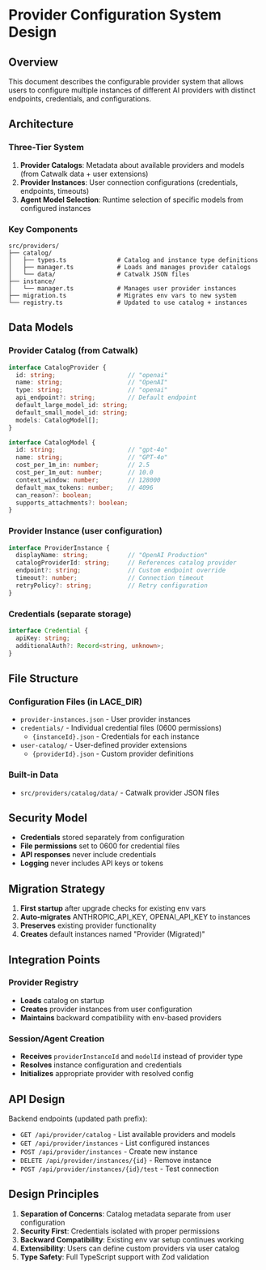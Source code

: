 # Provider Configuration System Design

## Overview

This document describes the configurable provider system that allows users to configure multiple instances of different AI providers with distinct endpoints, credentials, and configurations.

## Architecture

### Three-Tier System

1. **Provider Catalogs**: Metadata about available providers and models (from Catwalk data + user extensions)
2. **Provider Instances**: User connection configurations (credentials, endpoints, timeouts) 
3. **Agent Model Selection**: Runtime selection of specific models from configured instances

### Key Components

```
src/providers/
├── catalog/
│   ├── types.ts              # Catalog and instance type definitions
│   ├── manager.ts            # Loads and manages provider catalogs
│   └── data/                 # Catwalk JSON files
├── instance/
│   └── manager.ts            # Manages user provider instances
├── migration.ts              # Migrates env vars to new system
└── registry.ts               # Updated to use catalog + instances
```

## Data Models

### Provider Catalog (from Catwalk)
```typescript
interface CatalogProvider {
  id: string;                    // "openai"
  name: string;                  // "OpenAI"  
  type: string;                  // "openai"
  api_endpoint?: string;         // Default endpoint
  default_large_model_id: string;
  default_small_model_id: string;
  models: CatalogModel[];
}

interface CatalogModel {
  id: string;                    // "gpt-4o"
  name: string;                  // "GPT-4o"
  cost_per_1m_in: number;        // 2.5
  cost_per_1m_out: number;       // 10.0
  context_window: number;        // 128000
  default_max_tokens: number;    // 4096
  can_reason?: boolean;
  supports_attachments?: boolean;
}
```

### Provider Instance (user configuration)
```typescript
interface ProviderInstance {
  displayName: string;           // "OpenAI Production"
  catalogProviderId: string;     // References catalog provider
  endpoint?: string;             // Custom endpoint override
  timeout?: number;              // Connection timeout
  retryPolicy?: string;          // Retry configuration
}
```

### Credentials (separate storage)
```typescript
interface Credential {
  apiKey: string;
  additionalAuth?: Record<string, unknown>;
}
```

## File Structure

### Configuration Files (in LACE_DIR)
- `provider-instances.json` - User provider instances
- `credentials/` - Individual credential files (0600 permissions)
  - `{instanceId}.json` - Credentials for each instance
- `user-catalog/` - User-defined provider extensions
  - `{providerId}.json` - Custom provider definitions

### Built-in Data
- `src/providers/catalog/data/` - Catwalk provider JSON files

## Security Model

- **Credentials** stored separately from configuration
- **File permissions** set to 0600 for credential files  
- **API responses** never include credentials
- **Logging** never includes API keys or tokens

## Migration Strategy

1. **First startup** after upgrade checks for existing env vars
2. **Auto-migrates** ANTHROPIC_API_KEY, OPENAI_API_KEY to instances
3. **Preserves** existing provider functionality
4. **Creates** default instances named "Provider (Migrated)"

## Integration Points

### Provider Registry
- **Loads** catalog on startup
- **Creates** provider instances from user configuration
- **Maintains** backward compatibility with env-based providers

### Session/Agent Creation
- **Receives** `providerInstanceId` and `modelId` instead of provider type
- **Resolves** instance configuration and credentials
- **Initializes** appropriate provider with resolved config

## API Design

Backend endpoints (updated path prefix):
- `GET /api/provider/catalog` - List available providers and models
- `GET /api/provider/instances` - List configured instances  
- `POST /api/provider/instances` - Create new instance
- `DELETE /api/provider/instances/{id}` - Remove instance
- `POST /api/provider/instances/{id}/test` - Test connection

## Design Principles

1. **Separation of Concerns**: Catalog metadata separate from user configuration
2. **Security First**: Credentials isolated with proper permissions
3. **Backward Compatibility**: Existing env var setup continues working
4. **Extensibility**: Users can define custom providers via user catalog
5. **Type Safety**: Full TypeScript support with Zod validation